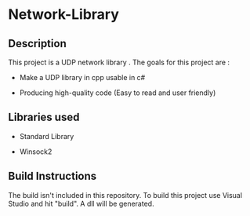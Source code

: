 # Network-Library

## Description

This project is a UDP network library . The goals for this project are :

- Make a UDP library in cpp usable in c#

- Producing high-quality code (Easy to read and user friendly)

## Libraries used

- Standard Library

- Winsock2

## Build Instructions

The build isn't included in this repository. To build this project use Visual Studio and hit "build". A dll will be generated.
